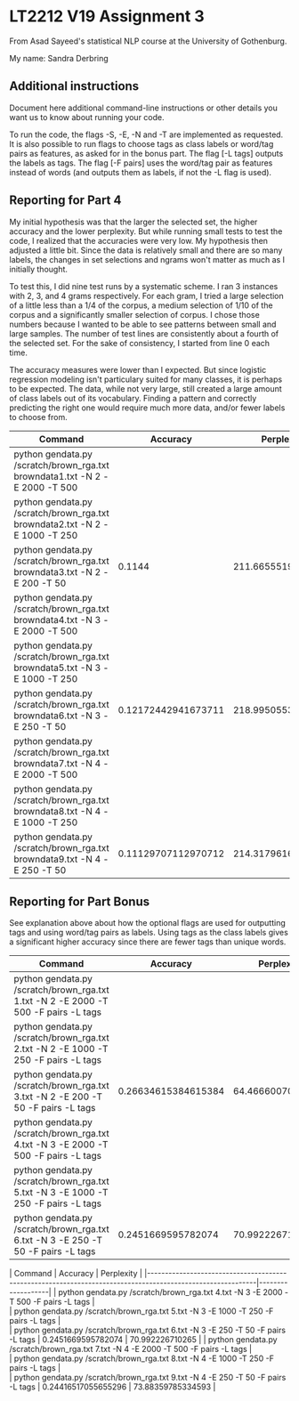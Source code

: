 # LT2212 V19 Assignment 3

From Asad Sayeed's statistical NLP course at the University of Gothenburg.

My name: Sandra Derbring

## Additional instructions

Document here additional command-line instructions or other details you
want us to know about running your code.

To run the code, the flags -S, -E, -N and -T are implemented as requested. It is also possible to run flags to choose tags as class labels or word/tag pairs as features, as asked for in the bonus part. The flag [-L tags] outputs the labels as tags. The flag [-F pairs] uses the word/tag pair as features instead of words (and outputs them as labels, if not the -L flag is used). 

## Reporting for Part 4

My initial hypothesis was that the larger the selected set, the higher accuracy and the lower perplexity. But while running small tests to test the code, I realized that the accuracies were very low. My hypothesis then adjusted a little bit. Since the data is relatively small and there are so many labels, the changes in set selections and ngrams won't matter as much as I initially thought. 

To test this, I did nine test runs by a systematic scheme. I ran 3 instances with 2, 3, and 4 grams respectively.
For each gram, I tried a large selection of a little less than a 1/4 of the corpus, a medium selection of 1/10 of the corpus and a significantly smaller selection of corpus. I chose those numbers because I wanted to be able to see patterns between small and large samples. The number of test lines are consistently about a fourth of the selected set.
For the sake of consistency, I started from line 0 each time. 

The accuracy measures were lower than I expected. But since logistic regression modeling isn't particulary suited for many classes, it is perhaps to be expected. The data, while not very large, still created a large amount of class labels out of its vocabulary. Finding a pattern and correctly predicting the right one would require much more data, and/or fewer labels to choose from. 


| Command                                                                     | Accuracy             | Perplexity        |
|-----------------------------------------------------------------------------|----------------------|-------------------|
| python gendata.py /scratch/brown_rga.txt browndata1.txt -N 2 -E 2000 -T 500 |                                         
| python gendata.py /scratch/brown_rga.txt browndata2.txt -N 2 -E 1000 -T 250 | 
| python gendata.py /scratch/brown_rga.txt browndata3.txt -N 2 -E 200  -T 50  | 0.1144               | 211.6655519438415
| python gendata.py /scratch/brown_rga.txt browndata4.txt -N 3 -E 2000 -T 500 |                                         
| python gendata.py /scratch/brown_rga.txt browndata5.txt -N 3 -E 1000 -T 250 |
| python gendata.py /scratch/brown_rga.txt browndata6.txt -N 3 -E 250  -T 50  | 0.12172442941673711  | 218.9950553462103 |
| python gendata.py /scratch/brown_rga.txt browndata7.txt -N 4 -E 2000 -T 500 |                                         
| python gendata.py /scratch/brown_rga.txt browndata8.txt -N 4 -E 1000 -T 250 |                                         
| python gendata.py /scratch/brown_rga.txt browndata9.txt -N 4 -E 250  -T 50  | 0.11129707112970712  | 214.31796164207617                    


## Reporting for Part Bonus 

See explanation above about how the optional flags are used for outputting tags and using word/tag pairs as labels.
Using tags as the class labels gives a significant higher accuracy since there are fewer tags than unique words.

| Command                                                                             | Accuracy             | Perplexity        |
|-------------------------------------------------------------------------------------|----------------------|-------------------|
| python gendata.py /scratch/brown_rga.txt 1.txt -N 2 -E 2000 -T 500 -F pairs -L tags |                                         
| python gendata.py /scratch/brown_rga.txt 2.txt -N 2 -E 1000 -T 250 -F pairs -L tags | 
| python gendata.py /scratch/brown_rga.txt 3.txt -N 2 -E 200  -T 50 -F pairs -L tags  | 0.26634615384615384  | 64.46660070570107 |
| python gendata.py /scratch/brown_rga.txt 4.txt -N 3 -E 2000 -T 500 -F pairs -L tags |                                         
| python gendata.py /scratch/brown_rga.txt 5.txt -N 3 -E 1000 -T 250 -F pairs -L tags |
| python gendata.py /scratch/brown_rga.txt 6.txt -N 3 -E 250  -T 50 -F pairs -L tags  | 0.2451669595782074   | 70.992226710265   |




| Command                                                                             | Accuracy             | Perplexity        |
|------------------------------------------------------------------------------------------------------------|-------------------| 
| python gendata.py /scratch/brown_rga.txt 4.txt -N 3 -E 2000 -T 500 -F pairs -L tags |                                         
| python gendata.py /scratch/brown_rga.txt 5.txt -N 3 -E 1000 -T 250 -F pairs -L tags |    
| python gendata.py /scratch/brown_rga.txt 6.txt -N 3 -E 250  -T 50 -F pairs -L tags  | 0.2451669595782074   | 70.992226710265   |
| python gendata.py /scratch/brown_rga.txt 7.txt -N 4 -E 2000 -T 500 -F pairs -L tags |                                         
| python gendata.py /scratch/brown_rga.txt 8.txt -N 4 -E 1000 -T 250 -F pairs -L tags |                                         
| python gendata.py /scratch/brown_rga.txt 9.txt -N 4 -E 250  -T 50 -F pairs -L tags  | 0.24416517055655296  | 73.88359785334593 |
